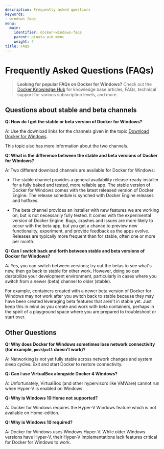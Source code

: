 ```yaml
---
description: Frequently asked questions
keywords:
- windows faqs
menu:
  main:
    identifier: docker-windows-faqs
    parent: pinata_win_menu
    weight: 4
title: FAQs
---
```


#  Frequently Asked Questions (FAQs)

>**Looking for popular FAQs on Docker for Windows?** Check out the [Docker Knowledge Hub](http://success.docker.com/) for knowledge base articles, FAQs, technical support for various subscription levels, and more.

## Questions about stable and beta channels

**Q: How do I get the stable or beta version of Docker for Windows?**

A: Use the download links for the channels given in the topic [Download Docker for Windows](index.md#download-docker-for-windows).

This topic also has more information about the two channels.

**Q: What is the difference between the stable and beta versions of Docker for Windows?**

A: Two different download channels are available for Docker for Windows:

* The stable channel provides a general availability release-ready installer for a fully baked and tested, more reliable app. The stable version of Docker for Windows comes with the latest released version of Docker Engine.  The release schedule is synched with Docker Engine releases and hotfixes.

* The beta channel provides an installer with new features we are working on, but is not necessarily fully tested. It comes with the experimental version of Docker Engine. Bugs, crashes and issues are more likely to occur with the beta app, but you get a chance to preview new functionality, experiment, and provide feedback as the apps evolve. Releases are typically more frequent than for stable, often one or more per month.


**Q: Can I switch back and forth between stable and beta versions of Docker for Windows?**

A: Yes, you can switch between versions; try out the betas to see what's new, then go back to stable for other work. However, doing so can destabilize your development environment, particularly in cases where you switch from a newer (beta) channel to older (stable).

For example, containers created with a newer beta version of Docker for Windows may not work after you switch back to stable because they may have been created leveraging beta features that aren't in stable yet. Just keep this in mind as you create and work with beta containers, perhaps in the spirit of a playground space where you are prepared to troubleshoot or start over.

## Other Questions

**Q: Why does Docker for Windows sometimes lose network connectivity (for example, `push`/`pull` doesn't work)?**

A: Networking is not yet fully stable across network changes and system sleep cycles. Exit and start Docker to restore connectivity.

**Q: Can I use VirtualBox alongside Docker 4 Windows?**

A: Unfortunately, VirtualBox (and other hypervisors like VMWare) cannot run when Hyper-V is enabled on Windows.

**Q: Why is Windows 10 Home not supported?**

A: Docker for Windows requires the Hyper-V Windows feature which is not available on Home-edition.

**Q: Why is Windows 10 required?**

A: Docker for Windows uses Windows Hyper-V. While older Windows versions have Hyper-V, their Hyper-V implementations lack features critical for Docker for Windows to work.

<p style="margin-bottom:300px">&nbsp;</p>
